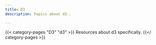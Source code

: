 ```yaml
---
title: D3
description: Topics about d3..

---
```

{{< category-pages "D3" "d3" >}} Resources about d3 specifically. {{</ category-pages >}}